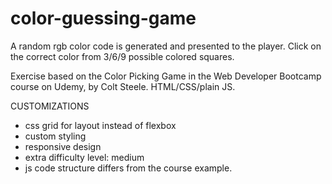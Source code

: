# color-guessing-game
A random rgb color code is generated and presented to the player. Click on the correct color from 3/6/9 possible colored squares.

Exercise based on the Color Picking Game in the Web Developer Bootcamp course on Udemy, by Colt Steele. HTML/CSS/plain JS.

CUSTOMIZATIONS
- css grid for layout instead of flexbox
- custom styling
- responsive design
- extra difficulty level: medium
- js code structure differs from the course example.
